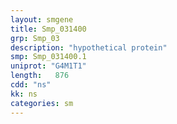 ```yaml
---
layout: smgene
title: Smp_031400
grp: Smp_03
description: "hypothetical protein"
smp: Smp_031400.1
uniprot: "G4M1T1"
length:   876
cdd: "ns"
kk: ns
categories: sm
---
```


